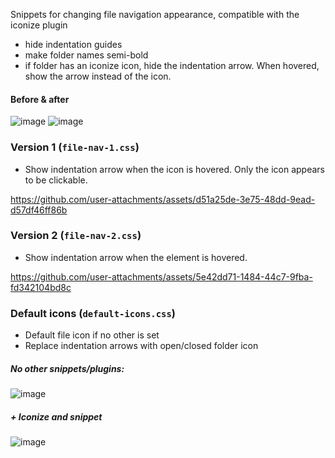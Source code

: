 
Snippets for changing file navigation appearance, compatible with the iconize plugin 

- hide indentation guides
- make folder names semi-bold
- if folder has an iconize icon, hide the indentation arrow. When hovered, show the arrow instead of the icon.

#### Before & after

![image](https://github.com/user-attachments/assets/30a650b1-9c87-4c4c-b154-855bcc6143f4)
![image](https://github.com/user-attachments/assets/020141d7-b571-4421-a9c7-e1f453211c13)

### Version 1 (`file-nav-1.css`)

- Show indentation arrow when the icon is hovered. Only the icon appears to be clickable.

https://github.com/user-attachments/assets/d51a25de-3e75-48dd-9ead-d57df46ff86b

### Version 2 (`file-nav-2.css`)

- Show indentation arrow when the element is hovered.

https://github.com/user-attachments/assets/5e42dd71-1484-44c7-9fba-fd342104bd8c

### Default icons (`default-icons.css`)

- Default file icon if no other is set
- Replace indentation arrows with open/closed folder icon

##### No other snippets/plugins:
![image](https://github.com/user-attachments/assets/797791c4-8973-487b-bf24-becfcf7902c9)

##### \+ Iconize and snippet
![image](https://github.com/user-attachments/assets/b2d6ea05-fc5f-45d0-a251-aae0dc015d21)

